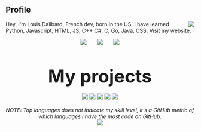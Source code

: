 ## Profile
<img align="right" src="https://github-readme-stats.vercel.app/api?username=make-42&show_icons=true&theme=dracula&hide_border=true" />

Hey, I'm Louis Dalibard, French dev, born in the US, I have learned Python, Javascript, HTML, JS, C++ C#, C, Go, Java, CSS. Visit my <a href="https://ontake.dev/">website</a>.
<br>
<p align="center">
    <img src="http://img.shields.io/badge/Discord-%40OnTake%235344-7289DA?style=for-the-badge" />
    &nbsp;&nbsp;&nbsp;&nbsp;&nbsp;
    <img src="http://img.shields.io/badge/Twiter-%40TvOutOf-1DA1F2?style=for-the-badge" />
    &nbsp;&nbsp;&nbsp;&nbsp;&nbsp;
    <img src="http://img.shields.io/badge/Instagram-%40louisdalibard-E1306C?style=for-the-badge" />
    <br>
    <br>
    <br>
    <br>
    <font size="14">
        <b>
            My projects
        </b><br>
    </font>
    <br>
    <a href="https://github.com/porla/cli"><img src="https://github-readme-stats.vercel.app/api/pin/?username=porla&repo=cli&theme=dracula&hide_border=true&show_owner=true" /></a>
    <a href="https://github.com/make-42/pTuna"><img src="https://github-readme-stats.vercel.app/api/pin/?username=make-42&repo=pTuna&theme=dracula&hide_border=true&show_owner=true" /></a>
    <a href="https://github.com/make-42/pihon"><img src="https://github-readme-stats.vercel.app/api/pin/?username=make-42&repo=pihon&theme=dracula&hide_border=true&show_owner=true" /></a>
    <a href="https://github.com/make-42/Open7SClock"><img src="https://github-readme-stats.vercel.app/api/pin/?username=make-42&repo=Open7SClock&theme=dracula&hide_border=true&show_owner=true" /></a>
    <a href="https://github.com/make-42/OpenNotes"><img src="https://github-readme-stats.vercel.app/api/pin/?username=make-42&repo=OpenNotes&theme=dracula&hide_border=true&show_owner=true" /></a>
    <br>
<br>
<i>
    NOTE: Top languages does not indicate my skill level, it's a GitHub metric of which languages i have the most code on GitHub.</i><br>
<img align="center" src="https://github-readme-stats.vercel.app/api/top-langs/?username=make-42&layout=compact&theme=dracula&hide_border=true&hide=OpenSCAD,HTML,Javascript,Pug,Coffeescript,CSS,SCSS,CMake,Makefile&langs_count=5" />
</p>
